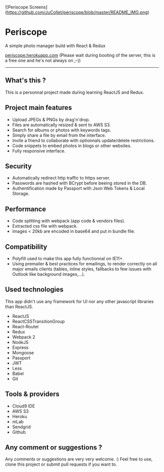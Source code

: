 ![Periscope Screens]
(https://github.com/JuCollet/periscope/blob/master/README_IMG.png)

# Periscope

A simple photo manager build with React & Redux

[periscope.herokuapp.com](https://periscope.herokuapp.com) (Please wait during booting of the server, this is a free one and he's not always on ;-))

***

## What's this ?

This is a personnal project made during learning ReactJS and Redux.

## Project main features

- Upload JPEGs & PNGs by drag'n'drop.
- Files are automatically resized & sent to AWS S3.
- Search for albums or photos with keywords tags.
- Simply share a file by email from the interface.
- Invite a friend to collaborate with optionnals update/delete restrictions.
- Code snippets to embed photos in blogs or other websites.
- Fully responsive interface.

## Security

- Automatically redirect http traffic to https server.
- Passwords are hashed with BCrypt before beeing stored in the DB.
- Authentification made by Passport with Json Web Tokens & Local Storage.

## Performance

- Code splitting with webpack (app code & vendors files).
- Extracted css file with webpack.
- Images < 20kb are encoded in base64 and put in bundle file.

## Compatibility

- Polyfill used to make this app fully functionnal on IE11+.
- Using premailer & best practices for emailings, to render correctly on all major emails clients (tables, inline styles, fallbacks to few issues with Outlook like background images,...).

## Used technologies

This app didn't use any framework for UI nor any other javascript libraries than ReactJS.

- ReactJS
- ReactCSSTransitionGroup
- React-Router
- Redux
- Webpack 2
- NodeJS
- Express
- Mongoose
- Passport
- JWT
- Less
- Babel
- Git

## Tools & providers

- Cloud9 IDE
- AWS S3
- Heroku
- mLab
- Sendgrid
- Github

## Any comment or suggestions ?

Any comments or suggestions are very very welcome. :) Feel free to use, clone this project or submit pull requests if you want to.